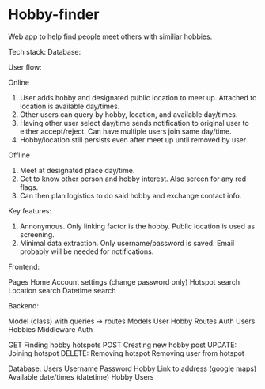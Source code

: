 # Hobby-finder

Web app to help find people meet others with similiar hobbies. 

Tech stack: 
Database: 

User flow:

Online
1. User adds hobby and designated public location to meet up. Attached to location is available day/times. 
2. Other users can query by hobby, location, and available day/times.
3. Having other user select day/time sends notification to original user to either accept/reject. Can have multiple users join same day/time. 
4. Hobby/location still persists even after meet up until removed by user. 

Offline
1. Meet at designated place day/time.
2. Get to know other person and hobby interest. Also screen for any red flags. 
3. Can then plan logistics to do said hobby and exchange contact info.

Key features:
1. Annonymous. Only linking factor is the hobby. Public location is used as screening. 
2. Minimal data extraction. Only username/password is saved. Email probably will be needed for notifications. 

Frontend:

Pages 
    Home 
    Account settings (change password only)
    Hotspot search
    Location search
    Datetime search

Backend:

Model (class) with queries -> routes 
    Models
        User
        Hobby
    Routes
        Auth
        Users
        Hobbies
    Middleware
        Auth



GET
    Finding hobby hotspots
POST
    Creating new hobby post
UPDATE:
    Joining hotspot
DELETE:
    Removing hotspot
    Removing user from hotspot
    
Database:
    Users
        Username
        Password
    Hobby
        Link to address (google maps)
        Available date/times (datetime)
        Hobby
        Users







